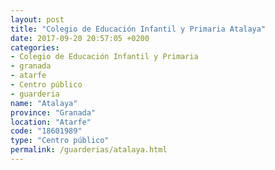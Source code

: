 ```yaml
---
layout: post
title: "Colegio de Educación Infantil y Primaria Atalaya"
date: 2017-09-20 20:57:05 +0200
categories:
- Colegio de Educación Infantil y Primaria
- granada
- atarfe
- Centro público
- guarderia
name: "Atalaya"
province: "Granada"
location: "Atarfe"
code: "18601989"
type: "Centro público"
permalink: /guarderias/atalaya.html
---
```

